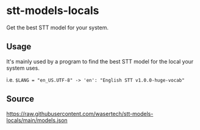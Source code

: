 # stt-models-locals

Get the best STT model for your system.

## Usage

It's mainly used by a program to find the best STT model for the local your system uses.

i.e. `$LANG = "en_US.UTF-8" -> 'en': "English STT v1.0.0-huge-vocab"`

## Source

https://raw.githubusercontent.com/wasertech/stt-models-locals/main/models.json
